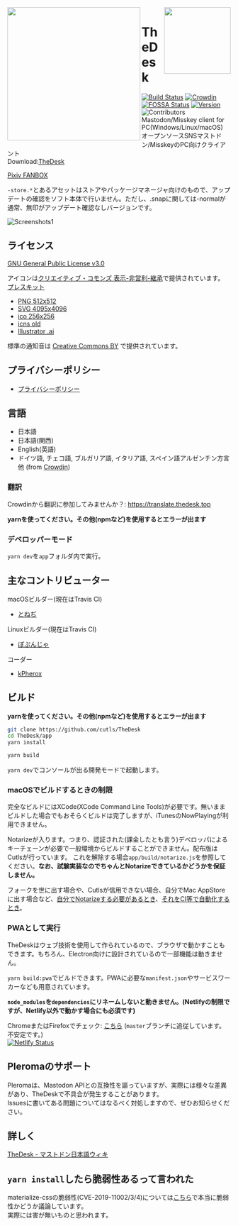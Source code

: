 <img src="https://thedesk.top/img/top.png" width="300" align="left">
<img src="https://thedesk.top/img/desk.png" width="150" align="right">

# TheDesk
 
[![Build Status](https://travis-ci.org/cutls/TheDesk.svg?branch=master)](https://travis-ci.org/cutls/TheDesk)
[![Crowdin](https://d322cqt584bo4o.cloudfront.net/thedesk/localized.svg)](https://translate.thedesk.top/project/thedesk)
[![FOSSA Status](https://bit.ly/2N4cLd1)](https://bit.ly/31zqMmZ)
[![Version](https://flat.badgen.net/github/release/cutls/TheDesk)](https://github.com/cutls/TheDesk/releases)
![Contributors](https://flat.badgen.net/github/contributors/cutls/TheDesk)  
Mastodon/Misskey client for PC(Windows/Linux/macOS)  
オープンソースSNSマストドン/MisskeyのPC向けクライアント  
Download:[TheDesk](https://thedesk.top)

[Pixiv FANBOX](https://www.pixiv.net/fanbox/creator/28105985)

`-store.*`とあるアセットはストアやパッケージマネージャ向けのもので、アップデートの確認をソフト本体で行いません。ただし、.snapに関しては-normalが通常、無印がアップデート確認なしバージョンです。

![Screenshots1](https://thedesk.top/img/scr1.png)  

## ライセンス

[GNU General Public License v3.0](https://github.com/cutls/TheDesk/blob/master/LICENSE)  

アイコンは[クリエイティブ・コモンズ 表示-非営利-継承](https://creativecommons.org/licenses/by-nc-sa/4.0/)で提供されています。  
[プレスキット](https://d2upiril6ywqp9.cloudfront.net/press/TheDesk+PressKit.zip)  

* [PNG 512x512](https://d2upiril6ywqp9.cloudfront.net/press/thedesk.png)
* [SVG 4095x4096](https://d2upiril6ywqp9.cloudfront.net/press/thedesk-fullcolor.svg)
* [ico 256x256](https://d2upiril6ywqp9.cloudfront.net/press/thedesk.ico)
* [icns old](https://d2upiril6ywqp9.cloudfront.net/press/thedesk.icns)
* [Illustrator .ai](https://d2upiril6ywqp9.cloudfront.net/press/thedesk.ai)

標準の通知音は [Creative Commons BY](https://creativecommons.org/licenses/by/4.0/) で提供されています。

## プライバシーポリシー

* [プライバシーポリシー](https://thedesk.top/priv.html)

## 言語

* 日本語
* 日本語(関西)
* English(英語)
* ドイツ語, チェコ語, ブルガリア語, イタリア語, スペイン語アルゼンチン方言他 (from [Crowdin](https://translate.thedesk.top))

### 翻訳
  
Crowdinから翻訳に参加してみませんか？: https://translate.thedesk.top  

**yarnを使ってください。その他(npmなど)を使用するとエラーが出ます**

### デベロッパーモード

`yarn dev`を`app`フォルダ内で実行。

## 主なコントリビューター

macOSビルダー(現在はTravis CI)

* [とねぢ](https://minohdon.jp/@toneji)

Linuxビルダー(現在はTravis CI)

* [ぽぷんじゃ](https://popon.pptdn.jp/@popn_ja)

コーダー

* [kPherox](https://pl.kpherox.dev/kPherox)

## ビルド

**yarnを使ってください。その他(npmなど)を使用するとエラーが出ます**


```sh
git clone https://github.com/cutls/TheDesk
cd TheDesk/app
yarn install

yarn build
```

`yarn dev`でコンソールが出る開発モードで起動します。

### macOSでビルドするときの制限

完全なビルドにはXCode(XCode Command Line Tools)が必要です。無いままビルドした場合でもおそらくビルドは完了しますが、iTunesのNowPlayingが利用できません。

Notarizeが入ります。つまり、認証された(課金したとも言う)デベロッパによるキーチェーンが必要で一般環境からビルドすることができません。配布版はCutlsが行っています。
これを解除する場合`app/build/notarize.js`を参照してください。**なお、試験実装なのでちゃんとNotarizeできているかどうかを保証しません。**

フォークを世に出す場合や、Cutlsが信用できない場合、自分でMac AppStoreに出す場合など、[自分でNotarizeする必要があるとき](https://kilianvalkhof.com/2019/electron/notarizing-your-electron-application/)、[それをCI等で自動化するとき](https://qiita.com/ktmouk/items/7fc27c9ad0e3caf7899d)。


### PWAとして実行

TheDeskはウェブ技術を使用して作られているので、ブラウザで動かすこともできます。もちろん、Electron向けに設計されているので一部機能は動きません。

`yarn build:pwa`でビルドできます。PWAに必要な`manifest.json`やサービスワーカーなども用意されています。

**`node_modules`を`dependencies`にリネームしないと動きません。(Netlifyの制限ですが、Netlify以外で動かす場合にも必須です)**

ChromeまたはFirefoxでチェック: [こちら](https://app.thedesk.top) (`master`ブランチに追従しています。不安定です。)  
[![Netlify Status](https://api.netlify.com/api/v1/badges/6916503b-2882-43f7-9681-ab814e6d28f9/deploy-status)](https://app.netlify.com/sites/thedesk/deploys)

## Pleromaのサポート

Pleromaは、Mastodon APIとの互換性を謳っていますが、実際には様々な差異があり、TheDeskで不具合が発生することがあります。  
Issuesに書いてある問題についてはなるべく対処しますので、ぜひお知らせください。

## 詳しく

[TheDesk - マストドン日本語ウィキ](https://ja.mstdn.wiki/TheDesk)

## `yarn install`したら脆弱性あるって言われた

materialize-cssの脆弱性(CVE-2019-11002/3/4)については[こちら](https://github.com/Dogfalo/materialize/issues/6286)で本当に脆弱性かどうか議論しています。  
実際には害が無いものと思われます。

